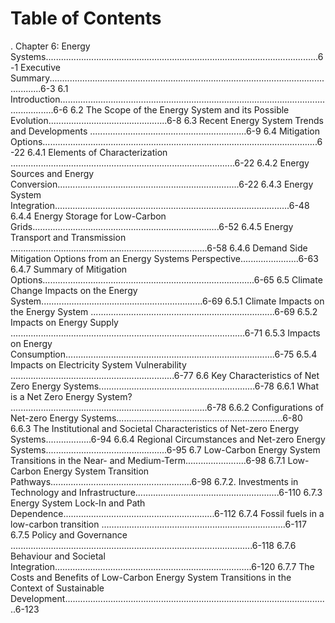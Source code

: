 
# Table of Contents
. Chapter 6: Energy Systems............................................................................................................6-1 
Executive Summary.........................................................................................................................6-3 
6.1 Introduction..........................................................................................................................6-6 
6.2 The Scope of the Energy System and its Possible Evolution...............................................6-8 
6.3 Recent Energy System Trends and Developments ..............................................................6-9 
6.4 Mitigation Options.............................................................................................................6-22 
6.4.1 Elements of Characterization .........................................................................................6-22 
6.4.2 Energy Sources and Energy Conversion........................................................................6-22 
6.4.3 Energy System Integration.............................................................................................6-48 
6.4.4 Energy Storage for Low-Carbon Grids..........................................................................6-52 
6.4.5 Energy Transport and Transmission ..............................................................................6-58 
6.4.6 Demand Side Mitigation Options from an Energy Systems Perspective.......................6-63 
6.4.7 Summary of Mitigation Options....................................................................................6-65 
6.5 Climate Change Impacts on the Energy System................................................................6-69 
6.5.1 Climate Impacts on the Energy System .........................................................................6-69 
6.5.2 Impacts on Energy Supply .............................................................................................6-71 
6.5.3 Impacts on Energy Consumption...................................................................................6-75 
6.5.4 Impacts on Electricity System Vulnerability .................................................................6-77 
6.6 Key Characteristics of Net Zero Energy Systems..............................................................6-78 
6.6.1 What is a Net Zero Energy System? ..............................................................................6-78 
6.6.2 Configurations of Net-zero Energy Systems..................................................................6-80 
6.6.3 The Institutional and Societal Characteristics of Net-zero Energy Systems..................6-94 
6.6.4 Regional Circumstances and Net-zero Energy Systems................................................6-95 
6.7 Low-Carbon Energy System Transitions in the Near- and Medium-Term........................6-98 
6.7.1 Low-Carbon Energy System Transition Pathways........................................................6-98 
6.7.2. Investments in Technology and Infrastructure.........................................................6-110 
6.7.3 Energy System Lock-In and Path Dependence............................................................6-112 
6.7.4 Fossil fuels in a low-carbon transition .........................................................................6-117 
6.7.5 Policy and Governance ................................................................................................6-118 
6.7.6 Behaviour and Societal Integration..............................................................................6-120 
6.7.7 The Costs and Benefits of Low-Carbon Energy System Transitions in the Context of 
Sustainable Development.........................................................................................................6-123
